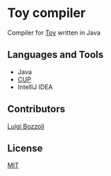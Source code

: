 # Toy compiler

Compiler for [Toy](https://github.com/Ratstail91/Toy) written in Java

## Languages and Tools
+ Java
+ [CUP](http://www2.cs.tum.edu/projects/cup/)
+ IntelliJ IDEA

## Contributors
[Luigi Bozzoli](https://github.com/Luigi-Bozzoli)

## License
[MIT](https://choosealicense.com/licenses/mit/)
